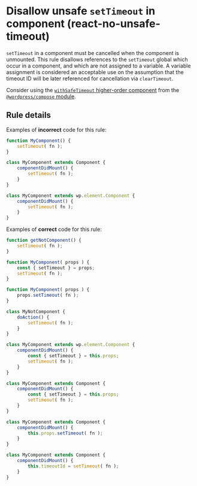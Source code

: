# Disallow unsafe `setTimeout` in component (react-no-unsafe-timeout)

`setTimeout` in a component must be cancelled when the component is unmounted. This rule disallows references to the `setTimeout` global which occur in a component, and which are not assigned to a variable. A variable assignment is considered an acceptable use on the assumption that the timeout ID will be later referenced for cancellation via `clearTimeout`.

Consider using the [`withSafeTimeout` higher-order component](https://github.com/WordPress/gutenberg/tree/HEAD/packages/compose/src/with-safe-timeout) from the [`@wordpress/compose` module](https://www.npmjs.com/package/@wordpress/compose).

## Rule details

Examples of **incorrect** code for this rule:

```js
function MyComponent() {
	setTimeout( fn );
}

class MyComponent extends Component {
	componentDidMount() {
		setTimeout( fn );
	}
}

class MyComponent extends wp.element.Component {
	componentDidMount() {
		setTimeout( fn );
	}
}
```

Examples of **correct** code for this rule:

```js
function getNotComponent() {
	setTimeout( fn );
}

function MyComponent( props ) {
	const { setTimeout } = props;
	setTimeout( fn );
}

function MyComponent( props ) {
	props.setTimeout( fn );
}

class MyNotComponent {
	doAction() {
		setTimeout( fn );
	}
}

class MyComponent extends wp.element.Component {
	componentDidMount() {
		const { setTimeout } = this.props;
		setTimeout( fn );
	}
}

class MyComponent extends Component {
	componentDidMount() {
		const { setTimeout } = this.props;
		setTimeout( fn );
	}
}

class MyComponent extends Component {
	componentDidMount() {
		this.props.setTimeout( fn );
	}
}

class MyComponent extends Component {
	componentDidMount() {
		this.timeoutId = setTimeout( fn );
	}
}
```
